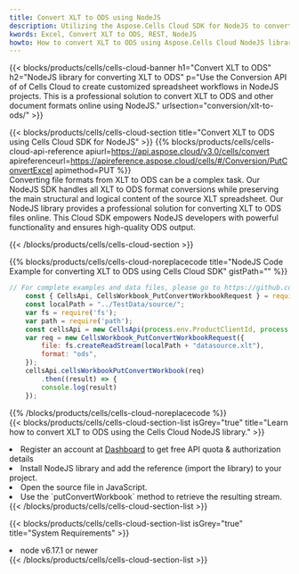 ```yaml
---
title: Convert XLT to ODS using NodeJS 
description: Utilizing the Aspose.Cells Cloud SDK for NodeJS to convert a XLT format file to a ODS format file. 
kwords: Excel, Convert XLT to ODS, REST, NodeJS
howto: How to convert XLT to ODS using Aspose.Cells Cloud NodeJS library.
---
```



{{< blocks/products/cells/cells-cloud-banner h1="Convert XLT to ODS" h2="NodeJS library for converting XLT to ODS" p="Use the Conversion API of of Cells Cloud to create customized spreadsheet workflows in NodeJS projects. This is a professional solution to convert XLT to ODS and other document formats online using NodeJS." urlsection="conversion/xlt-to-ods/" >}}

{{< blocks/products/cells/cells-cloud-section  title="Convert XLT to ODS using Cells Cloud SDK for NodeJS" >}}
{{% blocks/products/cells/cells-cloud-api-reference  apiurl=https://api.aspose.cloud/v3.0/cells/convert  apireferenceurl=https://apireference.aspose.cloud/cells/#/Conversion/PutConvertExcel  apimethod=PUT %}}
<br/>
Converting file formats from XLT to ODS can be a complex task. Our NodeJS SDK handles all XLT to ODS format conversions while preserving the main structural and logical content of the source XLT spreadsheet. Our NodeJS library provides a professional solution for converting XLT to ODS files online. This Cloud SDK empowers NodeJS developers with powerful functionality and ensures high-quality ODS output.

{{< /blocks/products/cells/cells-cloud-section >}}

{{% blocks/products/cells/cells-cloud-noreplacecode title="NodeJS Code Example for converting XLT to ODS using Cells Cloud SDK" gistPath="" %}}
 
```js
// For complete examples and data files, please go to https://github.com/aspose-cells-cloud/aspose-cells-cloud-node/
    const { CellsApi, CellsWorkbook_PutConvertWorkbookRequest } = require("asposecellscloud");
    const localPath = "../TestData/source/";
    var fs = require('fs');
    var path = require('path');
    const cellsApi = new CellsApi(process.env.ProductClientId, process.env.ProductClientSecret);
    var req = new CellsWorkbook_PutConvertWorkbookRequest({
        file: fs.createReadStream(localPath + "datasource.xlt"),
        format: "ods",
    });
    cellsApi.cellsWorkbookPutConvertWorkbook(req)
        .then((result) => {
        console.log(result)
    });
```
 
{{% /blocks/products/cells/cells-cloud-noreplacecode  %}}
<br/>
{{< blocks/products/cells/cells-cloud-section-list isGrey="true"  title="Learn how to convert XLT to ODS using the Cells Cloud NodeJS library." >}}
<li>Register an account at <a href="https://dashboard.aspose.cloud/">Dashboard</a> to get free API quota & authorization details</li>
<li>Install NodeJS library and add the reference (import the library) to your project.</li>
<li>Open the source file in JavaScript.</li>
<li>Use the `putConvertWorkbook` method to retrieve the resulting stream.</li>
{{< /blocks/products/cells/cells-cloud-section-list >}}

{{< blocks/products/cells/cells-cloud-section-list isGrey="true"  title="System Requirements" >}}
<li>node v6.17.1 or newer</li>
{{< /blocks/products/cells/cells-cloud-section-list >}}
